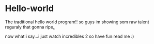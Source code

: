 # Hello-world
The traditional hello world program!!
so guys im showing som raw talent reguraly that gonna ripe,,


now what i say...i just watch incredibles 2 
so  have fun read me :)
